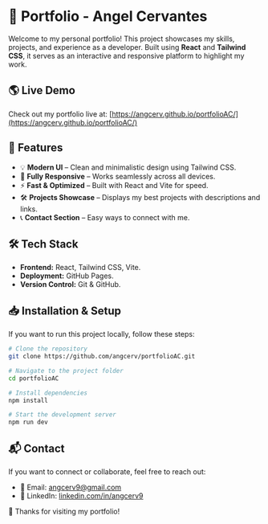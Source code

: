 # 🚀 Portfolio - Angel Cervantes

Welcome to my personal portfolio! This project showcases my skills, projects, and experience as a developer. Built using **React** and **Tailwind CSS**, it serves as an interactive and responsive platform to highlight my work.

## 🌎 Live Demo
Check out my portfolio live at:
[https://angcerv.github.io/portfolioAC/](https://angcerv.github.io/portfolioAC/)

## 📌 Features
- 💡 **Modern UI** – Clean and minimalistic design using Tailwind CSS.
- 📱 **Fully Responsive** – Works seamlessly across all devices.
- ⚡ **Fast & Optimized** – Built with React and Vite for speed.
- 🛠 **Projects Showcase** – Displays my best projects with descriptions and links.
- 📞 **Contact Section** – Easy ways to connect with me.

## 🛠 Tech Stack
- **Frontend:** React, Tailwind CSS, Vite.
- **Deployment:** GitHub Pages.
- **Version Control:** Git & GitHub.

## 📥 Installation & Setup
If you want to run this project locally, follow these steps:

```bash
# Clone the repository
git clone https://github.com/angcerv/portfolioAC.git

# Navigate to the project folder
cd portfolioAC

# Install dependencies
npm install

# Start the development server
npm run dev
```

## 📬 Contact
If you want to connect or collaborate, feel free to reach out:
- 📧 Email: [angcerv9@gmail.com](mailto:angcerv9@gmail.com)
- 💼 LinkedIn: [linkedin.com/in/angcerv9](https://linkedin.com/in/angcerv9)

🚀 Thanks for visiting my portfolio!

